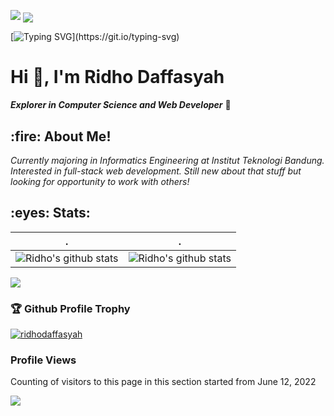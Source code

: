 <!--   my-header-img -->
![](./src/header_.png)
<img src="https://github.com/BEPb/BEPb/blob/main/src/header_.png" align="center">

<!--   my-ticker -->    
[![Typing SVG](https://readme-typing-svg.herokuapp.com?color=%2336BCF7&center=true&vCenter=true&width=600&lines=Hi+there+👋,+I+am+Ridho+Daffasyah;+Welcome+to+My+Profile!;Over+3+years+of+programming+experience;Always+learning+new+things+;Web+Development+enthusiast+;)](https://git.io/typing-svg)

<h1> Hi 👋, I'm Ridho Daffasyah </h1>

***Explorer in Computer Science and Web Developer*** 🚀 

<h2> :fire: About Me! </h2>
<i>Currently majoring in Informatics Engineering at Institut Teknologi Bandung. Interested in full-stack web development. Still new about that stuff but looking for opportunity to work with others!</i>

<h2> :eyes: Stats: </h2>

| .                                                                                                                                       | .                                                                                                                         |
|-----------------------------------------------------------------------------------------------------------------------------------------|---------------------------------------------------------------------------------------------------------------------------|
| ![Ridho's github stats](https://github-readme-stats-eight-theta.vercel.app/api?username=ridhodaffasyah&show_icons=true&theme=algolia&include_all_commits=true&count_private=true) | ![Ridho's github stats](https://github-readme-stats.vercel.app/api/top-langs/?username=ridhodaffasyah&theme=radical&layout=compact) |

<img src="https://github-readme-streak-stats.herokuapp.com/?user=ridhodaffasyah"></img>

### :trophy: Github Profile Trophy

<p width="100%"> 
<a href="https://github.com/ryo-ma/github-profile-trophy"><img src="https://github-profile-trophy.vercel.app/?username=ridhodaffasyah" alt="ridhodaffasyah" /></a>
</p>

### Profile Views
Counting of visitors to this page in this section started from June 12, 2022

![](https://count.getloli.com/get/@ridhodaffasyah.github.readme)
</br>

<!-- <p align="center">
<a href="https://github.com/ridhodaffasyah">
  <img height="180em" src="https://github-readme-stats-eight-theta.vercel.app/api?username=ridhodaffasyah&show_icons=true&theme=algolia&include_all_commits=true&count_private=true"/>
  <img height="180em" src="https://github-readme-stats.vercel.app/api/top-langs/?username=ridhodaffasyah&layout=compact&&langs_count=8count-private=true&theme=tokyonight"/>
  <img height="180em" src="https://github-profile-trophy.vercel.app/?username=ridhodaffasyah"/>
</a>
</p>

<h2> :two_men_holding_hands: Another Side of Me: </h2>
<div align="center">
  <a href="https://www.linkedin.com/in/ridho-daffasyah/">
  <img alt="Ridho's LinkedIn" width="128px" src="https://img.shields.io/badge/LinkedIn-0077B5?style=for-the-badge&logo=linkedin&logoColor=white" />
  </a>
</div>
 -->

